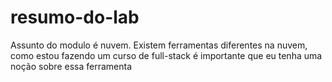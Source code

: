 # resumo-do-lab
Assunto do modulo é nuvem.
Existem ferramentas diferentes na nuvem, como estou fazendo um curso de full-stack é importante que eu tenha uma noção sobre essa ferramenta
